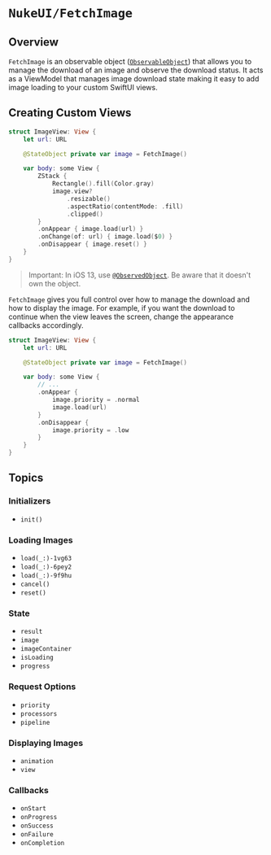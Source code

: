 # ``NukeUI/FetchImage``

## Overview

``FetchImage`` is an observable object ([`ObservableObject`](https://developer.apple.com/documentation/combine/observableobject)) that allows you to manage the download of an image and observe the download status. It acts as a ViewModel that manages image download state making it easy to add image loading to your custom SwiftUI views.

## Creating Custom Views

```swift
struct ImageView: View {
    let url: URL

    @StateObject private var image = FetchImage()

    var body: some View {
        ZStack {
            Rectangle().fill(Color.gray)
            image.view?
                .resizable()
                .aspectRatio(contentMode: .fill)
                .clipped()
        }
        .onAppear { image.load(url) }
        .onChange(of: url) { image.load($0) }
        .onDisappear { image.reset() }
    }
}
```

> Important: In iOS 13, use [`@ObservedObject`](https://developer.apple.com/documentation/swiftui/observedobject). Be aware that it doesn't own the object.

``FetchImage`` gives you full control over how to manage the download and how to display the image. For example, if you want the download to continue when the view leaves the screen, change the appearance callbacks accordingly.

```swift
struct ImageView: View {
    let url: URL

    @StateObject private var image = FetchImage()

    var body: some View {
        // ...
        .onAppear {
            image.priority = .normal
            image.load(url)
        }
        .onDisappear {
            image.priority = .low
        }
    }
}
```

## Topics

### Initializers

- ``init()``

### Loading Images

- ``load(_:)-1vg63``
- ``load(_:)-6pey2``
- ``load(_:)-9f9hu``
- ``cancel()``
- ``reset()``

### State

- ``result``
- ``image``
- ``imageContainer``
- ``isLoading``
- ``progress``

### Request Options

- ``priority``
- ``processors``
- ``pipeline``

### Displaying Images

- ``animation``
- ``view``

### Callbacks

- ``onStart``
- ``onProgress``
- ``onSuccess``
- ``onFailure``
- ``onCompletion``

